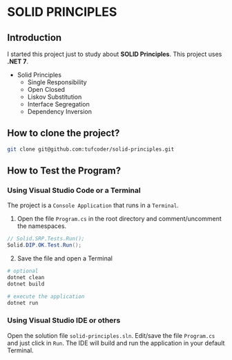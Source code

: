 # SOLID PRINCIPLES

## Introduction

I started this project just to study about **SOLID Principles**.
This project uses **.NET 7**.

* Solid Principles
  * Single Responsibility
  * Open Closed
  * Liskov Substitution
  * Interface Segregation
  * Dependency Inversion

## How to clone the project?

```bash
git clone git@github.com:tufcoder/solid-principles.git
```

## How to Test the Program?

### Using Visual Studio Code or a Terminal

The project is a `Console Application` that runs in a `Terminal`.

1. Open the file `Program.cs` in the root directory and comment/uncomment the namespaces.
```csharp
// Solid.SRP.Tests.Run();
Solid.DIP.OK.Test.Run();
```
2. Save the file and open a Terminal
```bash
# optional
dotnet clean
dotnet build

# execute the application
dotnet run
```

### Using Visual Studio IDE or others

Open the solution file `solid-principles.sln`. Edit/save the file `Program.cs` and just click in `Run`.
The IDE will build and run the application in your default Terminal.
